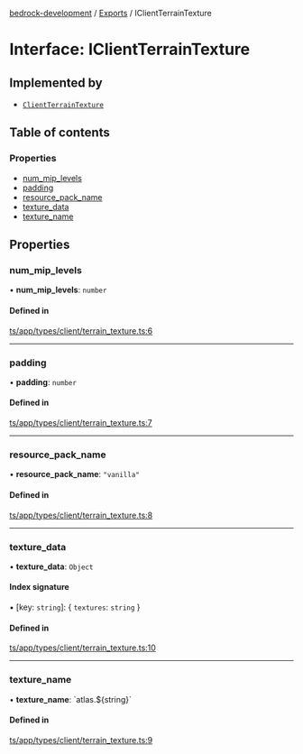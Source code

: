 [bedrock-development](../README.md) / [Exports](../modules.md) / IClientTerrainTexture

# Interface: IClientTerrainTexture

## Implemented by

- [`ClientTerrainTexture`](../classes/ClientTerrainTexture.md)

## Table of contents

### Properties

- [num\_mip\_levels](IClientTerrainTexture.md#num_mip_levels)
- [padding](IClientTerrainTexture.md#padding)
- [resource\_pack\_name](IClientTerrainTexture.md#resource_pack_name)
- [texture\_data](IClientTerrainTexture.md#texture_data)
- [texture\_name](IClientTerrainTexture.md#texture_name)

## Properties

### num\_mip\_levels

• **num\_mip\_levels**: `number`

#### Defined in

[ts/app/types/client/terrain_texture.ts:6](https://github.com/DauntlessStudio/Bedrock-Developments/blob/c7d1542/ts/app/types/client/terrain_texture.ts#L6)

___

### padding

• **padding**: `number`

#### Defined in

[ts/app/types/client/terrain_texture.ts:7](https://github.com/DauntlessStudio/Bedrock-Developments/blob/c7d1542/ts/app/types/client/terrain_texture.ts#L7)

___

### resource\_pack\_name

• **resource\_pack\_name**: ``"vanilla"``

#### Defined in

[ts/app/types/client/terrain_texture.ts:8](https://github.com/DauntlessStudio/Bedrock-Developments/blob/c7d1542/ts/app/types/client/terrain_texture.ts#L8)

___

### texture\_data

• **texture\_data**: `Object`

#### Index signature

▪ [key: `string`]: \{ `textures`: `string`  }

#### Defined in

[ts/app/types/client/terrain_texture.ts:10](https://github.com/DauntlessStudio/Bedrock-Developments/blob/c7d1542/ts/app/types/client/terrain_texture.ts#L10)

___

### texture\_name

• **texture\_name**: \`atlas.$\{string}\`

#### Defined in

[ts/app/types/client/terrain_texture.ts:9](https://github.com/DauntlessStudio/Bedrock-Developments/blob/c7d1542/ts/app/types/client/terrain_texture.ts#L9)
